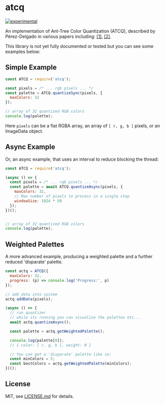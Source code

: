 # atcq

[![experimental](http://badges.github.io/stability-badges/dist/experimental.svg)](http://github.com/badges/stability-badges)

An implementation of Ant-Tree Color Quantization (ATCQ), described by Pérez-Delgado in various papers including: [[1]](https://ieeexplore.ieee.org/document/8815696), [[2]](https://www.sciencedirect.com/science/article/abs/pii/S1568494615005086).

This library is not yet fully documented or tested but you can see some examples below:

## Simple Example

```js
const ATCQ = require('atcq');

const pixels = /* ... rgb pixels ... */
const palette = ATCQ.quantizeSync(pixels, {
  maxColors: 32
});

// array of 32 quantized RGB colors
console.log(palette);
```

Here `pixels` can be a flat RGBA array, an array of `[ r, g, b ]` pixels, or an ImageData object.

## Async Example

Or, an async example, that uses an interval to reduce blocking the thread:

```js
const ATCQ = require('atcq');

(async () => {
  const pixels = /* ... rgb pixels ... */
  const palette = await ATCQ.quantizeAsync(pixels, {
    maxColors: 32,
    // Max number of pixels to process in a single step
    windowSize: 1024 * 50
  });
})();


// array of 32 quantized RGB colors
console.log(palette);
```

## Weighted Palettes

A more advanced example, producing a weighted palette and a further reduced 'disparate' palette.

```js
const actq = ATCQ({
  maxColors: 32,
  progress: (p) => console.log('Progress:', p)
});

// add data into system
actq.addData(pixels);

(async () => {
  // run quantizer
  // while its running you can visualize the palettes etc...
  await actq.quantizeAsync();

  const palette = actq.getWeightedPalette();

  console.log(palette[0]);
  // { color: [ r, g, b ], weight: N }

  // You can get a 'disparate' palette like so:
  const minColors = 5;
  const bestColors = actq.getWeightedPalette(minColors);
})();
```

## License

MIT, see [LICENSE.md](http://github.com/mattdesl/atcq/blob/master/LICENSE.md) for details.
